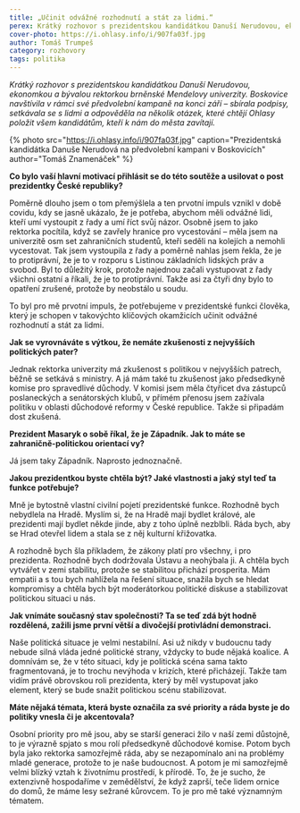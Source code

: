 ```yaml
---
title: „Učinit odvážné rozhodnutí a stát za lidmi.“
perex: Krátký rozhovor s prezidentskou kandidátkou Danuší Nerudovou, ekonomkou a bývalou rektorkou brněnské Mendelovy univerzity, která Boskovice navštívila v rámci své předvolební kampaně na konci září.
cover-photo: https://i.ohlasy.info/i/907fa03f.jpg
author: Tomáš Trumpeš
category: rozhovory
tags: politika
---
```


*Krátký rozhovor s prezidentskou kandidátkou Danuší Nerudovou, ekonomkou a bývalou rektorkou brněnské Mendelovy univerzity. Boskovice navštívila v rámci své předvolební kampaně na konci září – sbírala podpisy, setkávala se s lidmi a odpověděla na několik otázek, které chtějí Ohlasy položit všem kandidátům, kteří k nám do města zavítají.*

{% photo src="https://i.ohlasy.info/i/907fa03f.jpg" caption="Prezidentská kandidátka Danuše Nerudová na předvolební kampani v Boskovicích" author="Tomáš Znamenáček" %}

**Co bylo vaší hlavní motivací přihlásit se do této soutěže a usilovat o post prezidentky České republiky?**

Poměrně dlouho jsem o tom přemýšlela a ten prvotní impuls vznikl v době covidu, kdy se jasně ukázalo, že je potřeba, abychom měli odvážné lidi, kteří umí vystoupit z řady a umí říct svůj názor. Osobně jsem to jako rektorka pocítila, když se zavřely hranice pro vycestování – měla jsem na univerzitě osm set zahraničních studentů, kteří seděli na kolejích a nemohli vycestovat. Tak jsem vystoupila z řady a poměrně nahlas jsem řekla, že je to protiprávní, že je to v rozporu s Listinou základních lidských práv a svobod. Byl to důležitý krok, protože najednou začali vystupovat z řady všichni ostatní a říkali, že je to protiprávní. Takže asi za čtyři dny bylo to opatření zrušené, protože by neobstálo u soudu.

To byl pro mě prvotní impuls, že potřebujeme v prezidentské funkci člověka, který je schopen v takovýchto klíčových okamžicích učinit odvážné rozhodnutí a stát za lidmi.

**Jak se vyrovnáváte s výtkou, že nemáte zkušenosti z nejvyšších politických pater?**

Jednak rektorka univerzity má zkušenost s politikou v nejvyšších patrech, běžně se setkává s ministry. A já mám také tu zkušenost jako předsedkyně komise pro spravedlivé důchody. V komisi jsem měla čtyřicet dva zástupců poslaneckých a senátorských klubů, v přímém přenosu jsem zažívala politiku v oblasti důchodové reformy v České republice. Takže si připadám dost zkušená.

**Prezident Masaryk o sobě říkal, že je Západník. Jak to máte se zahraničně-politickou orientací vy?**

Já jsem taky Západník. Naprosto jednoznačně.

**Jakou prezidentkou byste chtěla být? Jaké vlastnosti a jaký styl teď ta funkce potřebuje?**

Mně je bytostně vlastní civilní pojetí prezidentské funkce. Rozhodně bych nebydlela na Hradě. Myslím si, že na Hradě mají bydlet králové, ale prezidenti mají bydlet někde jinde, aby z toho úplně nezblbli. Ráda bych, aby se Hrad otevřel lidem a stala se z něj kulturní křižovatka. 

A rozhodně bych šla příkladem, že zákony platí pro všechny, i pro prezidenta. Rozhodně bych dodržovala Ústavu a neohýbala ji. A chtěla bych vytvářet v zemi stabilitu, protože se stabilitou přichází prosperita. Mám empatii a s tou bych nahlížela na řešení situace, snažila bych se hledat kompromisy a chtěla bych být moderátorkou politické diskuse a stabilizovat politickou situaci u nás.

**Jak vnímáte současný stav společnosti? Ta se teď zdá být hodně rozdělená, zažili jsme první větší a divočejší protivládní demonstraci.**

Naše politická situace je velmi nestabilní. Asi už nikdy v budoucnu tady nebude silná vláda jedné politické strany, vždycky to bude nějaká koalice. A domnívám se, že v této situaci, kdy je politická scéna sama takto fragmentovaná, je to trochu nevýhoda v krizích, které přicházejí. Takže tam vidím právě obrovskou roli prezidenta, který by měl vystupovat jako element, který se bude snažit politickou scénu stabilizovat.

**Máte nějaká témata, která byste označila za své priority a ráda byste je do politiky vnesla či je akcentovala?**

Osobní priority pro mě jsou, aby se starší generaci žilo v naší zemi důstojně, to je výrazně spjato s mou rolí předsedkyně důchodové komise. Potom bych byla jako rektorka samozřejmě ráda, aby se nezapomínalo ani na problémy mladé generace, protože to je naše budoucnost. A potom je mi samozřejmě velmi blízký vztah k životnímu prostředí, k přírodě. To, že je sucho, že extenzivně hospodaříme v zemědělství, že když zaprší, teče lidem ornice do domů, že máme lesy sežrané kůrovcem. To je pro mě také významným tématem.